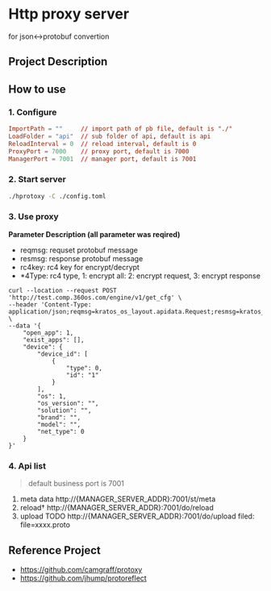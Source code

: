 # Http proxy server
for json<->protobuf convertion
## Project Description
## How to use
### 1. Configure
```toml
ImportPath = ""     // import path of pb file, default is "./"
LoadFolder = "api"  // sub folder of api, default is api
ReloadInterval = 0  // reload interval, default is 0
ProxyPort = 7000    // proxy port, default is 7000
ManagerPort = 7001  // manager port, default is 7001
```

### 2. Start server
```bash
./hprotoxy -C ./config.toml
```

### 3. Use proxy
**Parameter Description (all parameter was reqired)**
* reqmsg: requset protobuf message
* resmsg: response protobuf message
* rc4key: rc4 key for encrypt/decrypt
* *4Type: rc4 type, 1: encrypt all: 2: encrypt request, 3: encrypt response
```shell
curl --location --request POST 'http://test.comp.360os.com/engine/v1/get_cfg' \
--header 'Content-Type: application/json;reqmsg=kratos_os_layout.apidata.Request;resmsg=kratos_os_layout.apidata.Response;rc4key=8229225a284731d9bc273bf06ca8b081;rc4Type=2' \
--data '{
    "open_app": 1,
    "exist_apps": [],
    "device": {
        "device_id": [
            {
                "type": 0,
                "id": "1"
            }
        ],
        "os": 1,
        "os_version": "",
        "solution": "",
        "brand": "",
        "model": "",
        "net_type": 0
    }
}'
```

### 4. Api list
> default business port is 7001
1. meta data
http://{MANAGER_SERVER_ADDR}:7001/st/meta
2. reload†
http://{MANAGER_SERVER_ADDR}:7001/do/reload
2. upload TODO
http://{MANAGER_SERVER_ADDR}:7001/do/upload
filed: file=xxxx.proto

## Reference Project
* https://github.com/camgraff/protoxy
* https://github.com/jhump/protoreflect